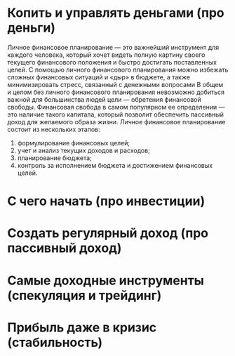 # Копить и управлять деньгами (про деньги)
Личное финансовое планирование — это важнейший инструмент для каждого человека, который хочет видеть полную картину своего текущего финансового положения и быстро достигать поставленных целей.
С помощью личного финансового планирования можно избежать сложных финансовых ситуаций и «дыр» в бюджете, а также минимизировать стресс, связанный с денежными вопросами
В общем и целом без личного финансового планирования невозможно добиться важной для большинства людей цели — обретения финансовой свободы. Финансовая свобода в самом популярном ее определении — это наличие такого капитала, который позволит обеспечить пассивный доход для желаемого образа жизни.
Личное финансовое планирование состоит из нескольких этапов:
1. формулирование финансовых целей;
2. учет и анализ текущих доходов и расходов;
3. планирование бюджета;
4. контроль за исполнением бюджета и достижением финансовых целей.

# С чего начать (про инвестиции)

# Создать регулярный доход (про пассивный доход)

# Самые доходные инструменты (спекуляция и трейдинг)

# Прибыль даже в кризис (стабильность)